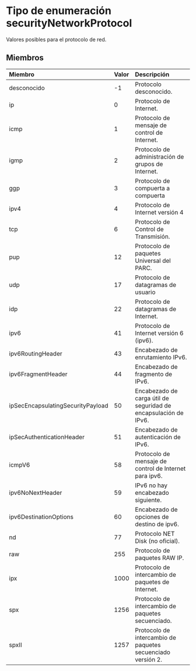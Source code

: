 # <a name="securitynetworkprotocol-enum-type"></a>Tipo de enumeración securityNetworkProtocol

Valores posibles para el protocolo de red.

## <a name="members"></a>Miembros

|Miembro|Valor|Descripción|
|:---|:---|:---|
|desconocido|-1|Protocolo desconocido.|
|ip|0|Protocolo de Internet.|
|icmp|1| Protocolo de mensaje de control de Internet.|
|igmp|2| Protocolo de administración de grupos de Internet.|
|ggp|3| Protocolo de compuerta a compuerta|
|ipv4|4| Protocolo de Internet versión 4|
|tcp|6| Protocolo de Control de Transmisión.|
|pup|12| Protocolo de paquetes Universal del PARC.|
|udp|17| Protocolo de datagramas de usuario|
|idp|22| Protocolo de datagramas de Internet.|
|ipv6|41| Protocolo de Internet versión 6 (ipv6).|
|ipv6RoutingHeader|43| Encabezado de enrutamiento IPv6.|
|ipv6FragmentHeader|44| Encabezado de fragmento de IPv6.|
|ipSecEncapsulatingSecurityPayload|50| Encabezado de carga útil de seguridad de encapsulación de IPv6.|
|ipSecAuthenticationHeader|51| Encabezado de autenticación de IPv6.|
|icmpV6|58| Protocolo de mensaje de control de Internet para ipv6.|
|ipv6NoNextHeader|59| IPv6 no hay encabezado siguiente.|
|ipv6DestinationOptions|60| Encabezado de opciones de destino de ipv6.|
|nd|77| Protocolo NET Disk (no oficial).|
|raw|255| Protocolo de paquetes RAW IP.|
|ipx|1000| Protocolo de intercambio de paquetes de Internet.|
|spx|1256| Protocolo de intercambio de paquetes secuenciado.|
|spxII|1257| Protocolo de intercambio de paquetes secuenciado versión 2.|